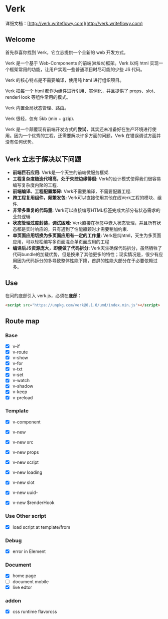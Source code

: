 # Verk

详细文档：[http://verk.writeflowy.com](http://verk.writeflowy.com)

## Welcome

首先恭喜你找到 Verk，它立志提供一个全新的 web 开发方式。

Verk 是一个基于 Web-Components 的前端(`微服务`)框架。Verk 以纯 html 实现一个框架常用的功能，让用户实现一些普通项目时尽可能的少些 JS 代码。

Verk 的核心特点是不需要编译，使用纯 html 进行组织项目。

Verk 把每一个 html 都作为组件进行引用、实例化，并且提供了 props、slot、renderHook 等组件常用的模式。

Verk 内置全局状态管理、路由。

Verk 很轻，仅有 5kb (min + gzip).

Verk 是一个颠覆现有前端开发方式的**尝试**，其实还未准备好在生产环境进行使用。因为一个优秀的工程，还需要解决许多方面的问题，Verk 在错误调试方面并没有任何优势。

## Verk 立志于解决以下问题

- **前端巨石应用:**  Verk是一个天生的前端微服务框架.
- **工程复杂度随迭代增高，处于失控边缘徘徊:**  Verk的设计模式使得我们很容易编写复杂度内聚的工程.
- **前端编译、工程配置繁碎:**  Verk不需要编译，不需要配置工程.
- **跨工程复用组件，频繁发包:**  Verk可以直接使用其他在线Verk工程的模块、组件.
- **非常多重复的代码量:**  Verk可以直接编写HTML标签完成大部分有状态需求的业务逻辑.
- **状态管理过度封装，调试困难:**  Verk直接在标签中嵌入状态管理，并且所有状态都是实时响应的，只有遇到了性能瓶颈时才需要稍加约束.
- **单页面应用切换为多页面应用有一定的工作量:**  Verk是纯html，天生为多页面应用，可以轻松编写多页面混合单页面应用的工程
- **编译后JS资源庞大，即便做了代码拆分:**  Verk天生确保代码拆分，虽然牺牲了代码bundle的加载优势，但是换来了其他更多的特性；现实情况是，很少有应用因为代码拆分的多导致整体性能下降，首屏的性能大部分在于必要依赖过多。


## Use

在问的底部引入 verk.js，必须在**底部**：

```html
<script src="https://unpkg.com/verk@0.1.0/umd/index.min.js"></script>
```

## Route map

### Base

- [x] v-if
- [x] v-route
- [x] v-show
- [x] v-for
- [x] v-txt
- [x] v-set
- [x] v-watch
- [x] v-shadow
- [x] v-keep
- [x] v-preload

### Template

- [x] v-component
- [x] v-new
- [x] v-new src
- [x] v-new props
- [x] v-new script
- [x] v-new loading
- [x] v-new slot
- [x] v-new uuid-
- [x] v-new $renderHook


### Use Other script

- [x] load script at template/from

### Debug

- [x] error in Element

### Document

- [x] home page
- [ ] document mobile
- [x] live edtor

### addon

- [x] css runtime flavorcss
